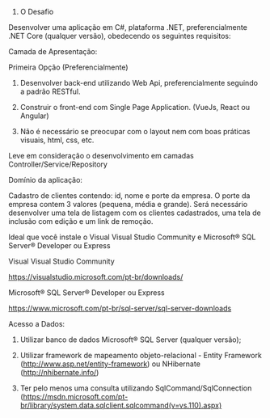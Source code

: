 1) O Desafio

Desenvolver uma aplicação em C#, plataforma .NET, preferencialmente .NET Core (qualquer versão), obedecendo os seguintes requisitos:

Camada de Apresentação:



Primeira Opção (Preferencialmente)

1) Desenvolver back-end utilizando Web Api, preferencialmente seguindo a padrão RESTful.

2) Construir o front-end com Single Page Application. (VueJs, React ou Angular)

3) Não é necessário se preocupar com o layout nem com boas práticas visuais, html, css, etc.



Leve em consideração o desenvolvimento em camadas Controller/Service/Repository



Domínio da aplicação:

Cadastro de clientes contendo: id, nome e porte da empresa. O porte da empresa contem 3 valores (pequena, média e grande). Será necessário desenvolver uma tela de listagem com os clientes cadastrados, uma tela de inclusão com edição e um link de remoção.

Ideal que você instale o Visual Visual Studio Community e Microsoft® SQL Server® Developer ou Express

Visual Visual Studio Community

https://visualstudio.microsoft.com/pt-br/downloads/



Microsoft® SQL Server® Developer ou Express

https://www.microsoft.com/pt-br/sql-server/sql-server-downloads



Acesso a Dados:

1) Utilizar banco de dados Microsoft® SQL Server (qualquer versão);

2) Utilizar framework de mapeamento objeto-relacional - Entity Framework (http://www.asp.net/entity-framework) ou NHibernate (http://nhibernate.info/)

3) Ter pelo menos uma consulta utilizando SqlCommand/SqlConnection (https://msdn.microsoft.com/pt-br/library/system.data.sqlclient.sqlcommand(v=vs.110).aspx)

